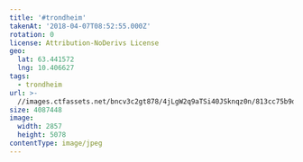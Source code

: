 ```yaml
---
title: '#trondheim'
takenAt: '2018-04-07T08:52:55.000Z'
rotation: 0
license: Attribution-NoDerivs License
geo:
  lat: 63.441572
  lng: 10.406627
tags:
  - trondheim
url: >-
  //images.ctfassets.net/bncv3c2gt878/4jLgW2q9aTSi40JSknqz0n/813cc75b9d6c46b84794541fb7647ee7/trondheim_27512424178_o
size: 4087448
image:
  width: 2857
  height: 5078
contentType: image/jpeg
---
```



